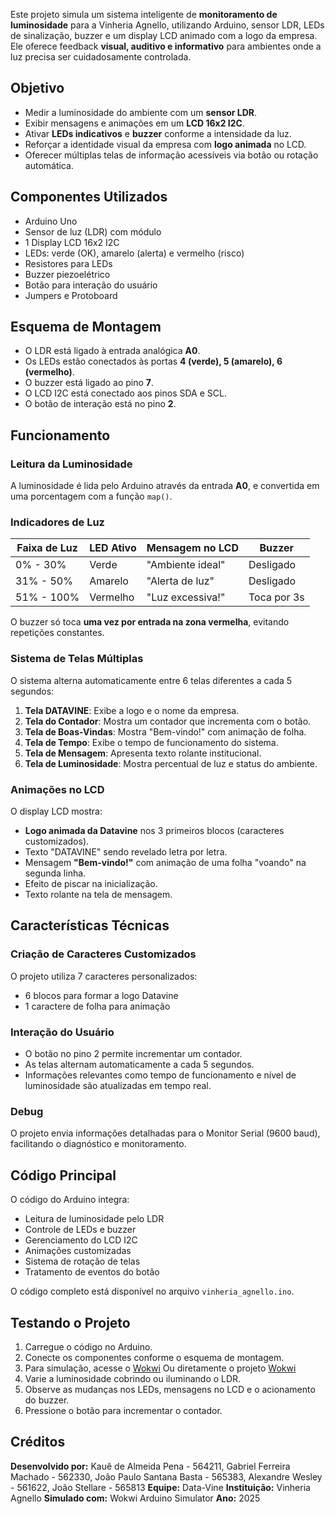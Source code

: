 Este projeto simula um sistema inteligente de **monitoramento de luminosidade** para a Vinheria Agnello, utilizando Arduino, sensor LDR, LEDs de sinalização, buzzer e um display LCD animado com a logo da empresa. Ele oferece feedback **visual, auditivo e informativo** para ambientes onde a luz precisa ser cuidadosamente controlada.
## Objetivo
- Medir a luminosidade do ambiente com um **sensor LDR**.
- Exibir mensagens e animações em um **LCD 16x2 I2C**.
- Ativar **LEDs indicativos** e **buzzer** conforme a intensidade da luz.
- Reforçar a identidade visual da empresa com **logo animada** no LCD.
- Oferecer múltiplas telas de informação acessíveis via botão ou rotação automática.

## Componentes Utilizados
- Arduino Uno
- Sensor de luz (LDR) com módulo
- 1 Display LCD 16x2 I2C
- LEDs: verde (OK), amarelo (alerta) e vermelho (risco)
- Resistores para LEDs
- Buzzer piezoelétrico
- Botão para interação do usuário
- Jumpers e Protoboard

## Esquema de Montagem
- O LDR está ligado à entrada analógica **A0**.
- Os LEDs estão conectados às portas **4 (verde), 5 (amarelo), 6 (vermelho)**.
- O buzzer está ligado ao pino **7**.
- O LCD I2C está conectado aos pinos SDA e SCL.
- O botão de interação está no pino **2**.

## Funcionamento
### Leitura da Luminosidade
A luminosidade é lida pelo Arduino através da entrada **A0**, e convertida em uma porcentagem com a função `map()`.
### Indicadores de Luz

| Faixa de Luz | LED Ativo | Mensagem no LCD | Buzzer |
| --- | --- | --- | --- |
| 0% - 30% | Verde | "Ambiente ideal" | Desligado |
| 31% - 50% | Amarelo | "Alerta de luz" | Desligado |
| 51% - 100% | Vermelho | "Luz excessiva!" | Toca por 3s |
O buzzer só toca **uma vez por entrada na zona vermelha**, evitando repetições constantes.
### Sistema de Telas Múltiplas
O sistema alterna automaticamente entre 6 telas diferentes a cada 5 segundos:
1. **Tela DATAVINE**: Exibe a logo e o nome da empresa.
2. **Tela do Contador**: Mostra um contador que incrementa com o botão.
3. **Tela de Boas-Vindas**: Mostra "Bem-vindo!" com animação de folha.
4. **Tela de Tempo**: Exibe o tempo de funcionamento do sistema.
5. **Tela de Mensagem**: Apresenta texto rolante institucional.
6. **Tela de Luminosidade**: Mostra percentual de luz e status do ambiente.

### Animações no LCD
O display LCD mostra:
- **Logo animada da Datavine** nos 3 primeiros blocos (caracteres customizados).
- Texto "DATAVINE" sendo revelado letra por letra.
- Mensagem **"Bem-vindo!"** com animação de uma folha "voando" na segunda linha.
- Efeito de piscar na inicialização.
- Texto rolante na tela de mensagem.

## Características Técnicas
### Criação de Caracteres Customizados
O projeto utiliza 7 caracteres personalizados:
- 6 blocos para formar a logo Datavine
- 1 caractere de folha para animação

### Interação do Usuário
- O botão no pino 2 permite incrementar um contador.
- As telas alternam automaticamente a cada 5 segundos.
- Informações relevantes como tempo de funcionamento e nível de luminosidade são atualizadas em tempo real.

### Debug
O projeto envia informações detalhadas para o Monitor Serial (9600 baud), facilitando o diagnóstico e monitoramento.
## Código Principal
O código do Arduino integra:
- Leitura de luminosidade pelo LDR
- Controle de LEDs e buzzer
- Gerenciamento do LCD I2C
- Animações customizadas
- Sistema de rotação de telas
- Tratamento de eventos do botão

O código completo está disponível no arquivo `vinheria_agnello.ino`.
## Testando o Projeto
1. Carregue o código no Arduino.
2. Conecte os componentes conforme o esquema de montagem.
3. Para simulação, acesse o [Wokwi](https://wokwi.com/) Ou diretamente o projeto [Wokwi](https://wokwi.com/projects/429232136290264065)
4. Varie a luminosidade cobrindo ou iluminando o LDR.
5. Observe as mudanças nos LEDs, mensagens no LCD e o acionamento do buzzer.
6. Pressione o botão para incrementar o contador.

## Créditos
**Desenvolvido por:** Kauê de Almeida Pena - 564211, Gabriel Ferreira Machado - 562330, João Paulo Santana Basta - 565383, Alexandre Wesley - 561622, João Stellare - 565813
**Equipe:** Data-Vine
**Instituição:** Vinheria Agnello
**Simulado com:** Wokwi Arduino Simulator
**Ano:** 2025

